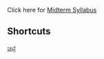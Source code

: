 Click here for [Midterm Syllabus](midterm/syllabus.md)

## Shortcuts
[ಚಿಟ್ಟೆ](midterm/kannada.md/#_1)